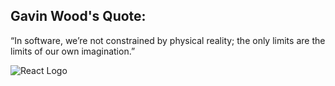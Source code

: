 
## Gavin Wood's Quote:  
“In software, we’re not constrained by physical reality; 
the only limits are the limits of our own imagination.”

![React Logo](https://upload.wikimedia.org/wikipedia/commons/a/a7/React-icon.svg)



